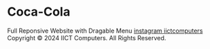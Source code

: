 # Coca-Cola
Full Reponsive Website with Dragable Menu
[instagram iictcomputers](https://www.instagram.com/iictcomputers/?hl=en)
Copyright © 2024 IICT Computers. All Rights Reserved.
